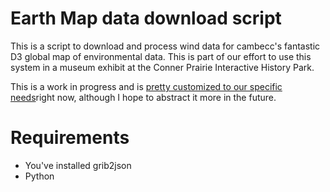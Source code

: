 # Earth Map data download script

This is a script to download and process wind data for cambecc's fantastic D3
global map of environmental data. This is part of our effort to use this system
in a museum exhibit at the Conner Prairie Interactive History Park.

This is a work in progress and is [pretty customized to our specific
needs](https://github.com/scimusmn/earth)right now, although I hope to abstract
it more in the future.

# Requirements
* You've installed grib2json
* Python
